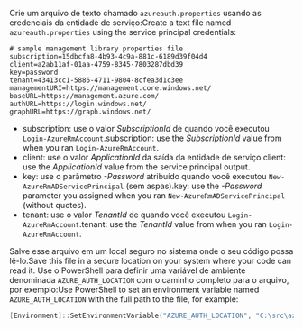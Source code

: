 <span data-ttu-id="97787-101">Crie um arquivo de texto chamado `azureauth.properties` usando as credenciais da entidade de serviço:</span><span class="sxs-lookup"><span data-stu-id="97787-101">Create a text file named `azureauth.properties` using the service principal credentials:</span></span>

```plaintext
# sample management library properties file
subscription=15dbcfa8-4b93-4c9a-881c-6189d39f04d4
client=a2ab11af-01aa-4759-8345-7803287dbd39
key=password
tenant=43413cc1-5886-4711-9804-8cfea3d1c3ee
managementURI=https://management.core.windows.net/
baseURL=https://management.azure.com/
authURL=https://login.windows.net/
graphURL=https://graph.windows.net/
```

- <span data-ttu-id="97787-102">subscription: use o valor *SubscriptionId* de quando você executou `Login-AzureRmAccount`.</span><span class="sxs-lookup"><span data-stu-id="97787-102">subscription: use the *SubscriptionId* value from when you ran `Login-AzureRmAccount`.</span></span>
- <span data-ttu-id="97787-103">client: use o valor *ApplicationId* da saída da entidade de serviço.</span><span class="sxs-lookup"><span data-stu-id="97787-103">client: use the *ApplicationId* value from the service principal output.</span></span>
- <span data-ttu-id="97787-104">key: use o parâmetro *-Password* atribuído quando você executou `New-AzureRmADServicePrincipal` (sem aspas).</span><span class="sxs-lookup"><span data-stu-id="97787-104">key: use the *-Password* parameter you assigned when you ran `New-AzureRmADServicePrincipal` (without quotes).</span></span>
- <span data-ttu-id="97787-105">tenant: use o valor *TenantId* de quando você executou `Login-AzureRmAccount`.</span><span class="sxs-lookup"><span data-stu-id="97787-105">tenant: use the *TenantId* value from when you ran `Login-AzureRmAccount`.</span></span>

<span data-ttu-id="97787-106">Salve esse arquivo em um local seguro no sistema onde o seu código possa lê-lo.</span><span class="sxs-lookup"><span data-stu-id="97787-106">Save this file in a secure location on your system where your code can read it.</span></span> <span data-ttu-id="97787-107">Use o PowerShell para definir uma variável de ambiente denominada `AZURE_AUTH_LOCATION` com o caminho completo para o arquivo, por exemplo:</span><span class="sxs-lookup"><span data-stu-id="97787-107">Use PowerShell to set an environment variable named `AZURE_AUTH_LOCATION` with the full path to the file, for example:</span></span>

```powershell
[Environment]::SetEnvironmentVariable("AZURE_AUTH_LOCATION", "C:\src\azureauth.properties", "User")
```
